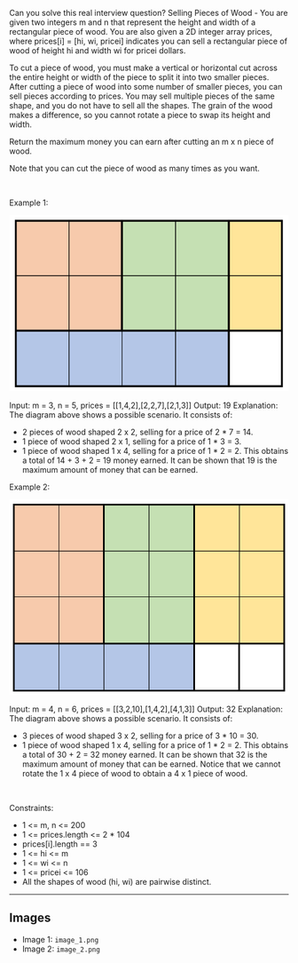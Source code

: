 Can you solve this real interview question? Selling Pieces of Wood - You are given two integers m and n that represent the height and width of a rectangular piece of wood. You are also given a 2D integer array prices, where prices[i] = [hi, wi, pricei] indicates you can sell a rectangular piece of wood of height hi and width wi for pricei dollars.

To cut a piece of wood, you must make a vertical or horizontal cut across the entire height or width of the piece to split it into two smaller pieces. After cutting a piece of wood into some number of smaller pieces, you can sell pieces according to prices. You may sell multiple pieces of the same shape, and you do not have to sell all the shapes. The grain of the wood makes a difference, so you cannot rotate a piece to swap its height and width.

Return the maximum money you can earn after cutting an m x n piece of wood.

Note that you can cut the piece of wood as many times as you want.

 

Example 1:

![Example 1](./image_1.png)


Input: m = 3, n = 5, prices = [[1,4,2],[2,2,7],[2,1,3]]
Output: 19
Explanation: The diagram above shows a possible scenario. It consists of:
- 2 pieces of wood shaped 2 x 2, selling for a price of 2 * 7 = 14.
- 1 piece of wood shaped 2 x 1, selling for a price of 1 * 3 = 3.
- 1 piece of wood shaped 1 x 4, selling for a price of 1 * 2 = 2.
This obtains a total of 14 + 3 + 2 = 19 money earned.
It can be shown that 19 is the maximum amount of money that can be earned.


Example 2:

![Example 2](./image_2.png)


Input: m = 4, n = 6, prices = [[3,2,10],[1,4,2],[4,1,3]]
Output: 32
Explanation: The diagram above shows a possible scenario. It consists of:
- 3 pieces of wood shaped 3 x 2, selling for a price of 3 * 10 = 30.
- 1 piece of wood shaped 1 x 4, selling for a price of 1 * 2 = 2.
This obtains a total of 30 + 2 = 32 money earned.
It can be shown that 32 is the maximum amount of money that can be earned.
Notice that we cannot rotate the 1 x 4 piece of wood to obtain a 4 x 1 piece of wood.

 

Constraints:

 * 1 <= m, n <= 200
 * 1 <= prices.length <= 2 * 104
 * prices[i].length == 3
 * 1 <= hi <= m
 * 1 <= wi <= n
 * 1 <= pricei <= 106
 * All the shapes of wood (hi, wi) are pairwise distinct.

---

## Images

- Image 1: `image_1.png`
- Image 2: `image_2.png`
